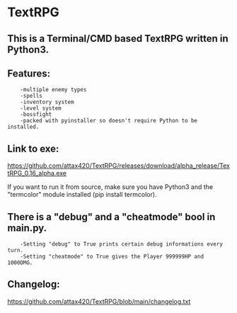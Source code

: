 # TextRPG
## This is a Terminal/CMD based TextRPG written in Python3.

## Features:

		-multiple enemy types
		-spells
		-inventory system
		-level system
		-bossfight
		-packed with pyinstaller so doesn't require Python to be installed.

## Link to exe: 
https://github.com/attax420/TextRPG/releases/download/alpha_release/TextRPG_0.16_alpha.exe

If you want to run it from source, make sure you have Python3 and the "termcolor" module installed (pip install termcolor).

## There is a "debug" and a "cheatmode" bool in main.py.
		-Setting "debug" to True prints certain debug informations every turn.
		-Setting "cheatmode" to True gives the Player 999999HP and 1000DMG.

## Changelog:
https://github.com/attax420/TextRPG/blob/main/changelog.txt

